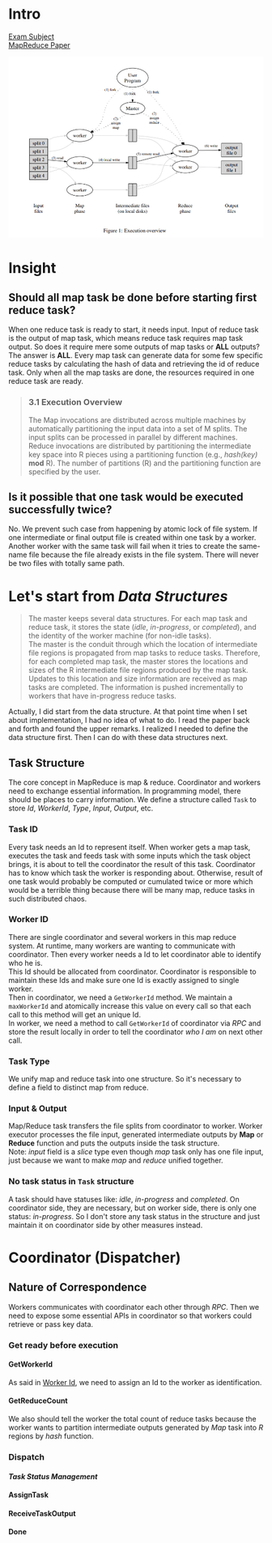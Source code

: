 # Intro
[Exam Subject](https://pdos.csail.mit.edu/6.824/labs/lab-mr.html)  
[MapReduce Paper](https://pdos.csail.mit.edu/6.824/papers/mapreduce.pdf)

![Execution overview](../images/mr%20-%20Execution%20overview.png)

# Insight
## Should all map task be done before starting first reduce task?
When one reduce task is ready to start, it needs input. Input of reduce task is the output of map task, which means reduce task requires map task output. So does it require mere some outputs of map tasks or **ALL** outputs? The answer is **ALL**. Every map task can generate data for some few specific reduce tasks by calculating the hash of data and retrieving the id of reduce task. Only when all the map tasks are done, the resources required in one reduce task are ready.

> ### 3.1 Execution Overview  
> The Map invocations are distributed across multiple
machines by automatically partitioning the input data into a set of M splits. The input splits can be processed in parallel by different machines. Reduce invocations are distributed by partitioning the intermediate key
space into R pieces using a partitioning function (e.g.,
*hash(key)* **mod** R). The number of partitions (R) and
the partitioning function are specified by the user.

## Is it possible that one task would be executed successfully twice?
No. We prevent such case from happening by atomic lock of file system. If one intermediate or final output file is created within one task by a worker. Another worker with the same task will fail when it tries to create the same-name file because the file already exists in the file system. There will never be two files with totally same path.

# Let's start from *Data Structures*
> The master keeps several data structures. For each map
task and reduce task, it stores the state (*idle*, *in-progress*, or *completed*), and the identity of the worker machine (for non-idle tasks).  
> The master is the conduit through which the location
of intermediate file regions is propagated from map tasks
to reduce tasks. Therefore, for each completed map task,
the master stores the locations and sizes of the R intermediate file regions produced by the map task. Updates to this location and size information are received as map tasks are completed. The information is pushed incrementally to workers that have in-progress reduce tasks.

Actually, I did start from the data structure. At that point time when I set about implementation, I had no idea of what to do. I read the paper back and forth and found the upper remarks. I realized I needed to define the data structure first. Then I can do with these data structures next.

## Task Structure
The core concept in MapReduce is map & reduce. Coordinator and workers need to exchange essential information. In programming model, there should be places to carry information. We define a structure called `Task` to store *Id*, *WorkerId*, *Type*, *Input*, *Output*, etc.

### Task ID
Every task needs an Id to represent itself. When worker gets a map task, executes the task and feeds task with some inputs which the task object brings, it is about to tell the coordinator the result of this task. Coordinator has to know which task the worker is responding about. Otherwise, result of one task would probably be computed or cumulated twice or more which would be a terrible thing because there will be many map, reduce tasks in such distributed chaos.

### Worker ID
There are single coordinator and several workers in this map reduce system. At runtime, many workers are wanting to communicate with coordinator. Then every worker needs a Id to let coordinator able to identify who he is.  
This Id should be allocated from coordinator. Coordinator is responsible to maintain these Ids and make sure one Id is exactly assigned to single worker.  
Then in coordinator, we need a `GetWorkerId` method. We maintain a `maxWorkerId` and atomically increase this value on every call so that each call to this method will get an unique Id.  
In worker, we need a method to call `GetWorkerId` of coordinator via *RPC* and store the result locally in order to tell the coordinator *who I am* on next other call.

### Task Type
We unify map and reduce task into one structure. So it's necessary to define a field to distinct map from reduce.

### Input & Output
Map/Reduce task transfers the file splits from coordinator to worker. Worker executor processes the file input, generated intermediate outputs by **Map** or **Reduce** function and puts the outputs inside the task structure.  
Note: *input* field is a *slice* type even though *map* task only has one file input, just because we want to make *map* and *reduce* unified together.

### No task status in `Task` structure
A task should have statuses like: *idle*, *in-progress* and *completed*. On coordinator side, they are necessary, but on worker side, there is only one status: *in-progress*. So I don't store any task status in the structure and just maintain it on coordinator side by other measures instead.

# Coordinator (Dispatcher)
## Nature of Correspondence
Workers communicates with coordinator each other through *RPC*. Then we need to expose some essential APIs in coordinator so that workers could retrieve or pass key data.

### Get ready before execution
#### GetWorkerId
As said in [Worker Id](#worker-id), we need to assign an Id to the worker as identification.

#### GetReduceCount
We also should tell the worker the total count of reduce tasks because the worker wants to partition intermediate outputs generated by *Map* task into *R* regions by *hash* function.

### Dispatch

#### *Task Status Management*

#### AssignTask

#### ReceiveTaskOutput

#### Done